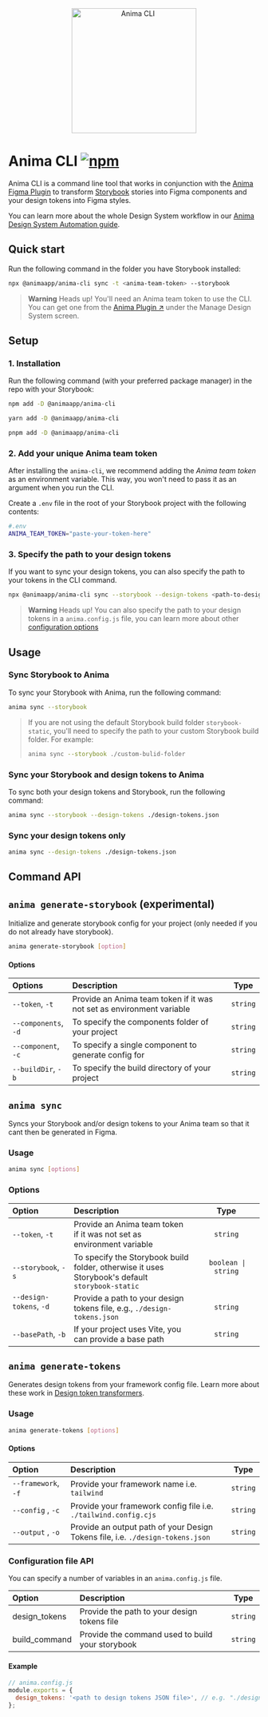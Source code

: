 <div align="center">
    <img src="https://user-images.githubusercontent.com/824169/215443601-be3cf79f-e5ae-4583-ba75-7964774b2ab3.svg" width="250" alt="Anima CLI" />
</div>

# Anima CLI [![npm](https://img.shields.io/npm/v/@animaapp/anima-cli?logo=npm)](https://www.npmjs.com/package/@animaapp/anima-cli)

Anima CLI is a command line tool that works in conjunction with the [Anima Figma Plugin](https://www.figma.com/community/plugin/857346721138427857) to transform [Storybook](https://storybook.js.org) stories into Figma components and your design tokens into Figma styles.

You can learn more about the whole Design System workflow in our [Anima Design System Automation guide](https://dsa.animaapp.com/).

## Quick start

Run the following command in the folder you have Storybook installed:

```sh
npx @animaapp/anima-cli sync -t <anima-team-token> --storybook
```

> **Warning** Heads up!
> You'll need an Anima team token to use the CLI. You can get one from the [Anima Plugin ↗️](https://www.figma.com/community/plugin/857346721138427857) under the Manage Design System screen.

## Setup

### 1. Installation

Run the following command (with your preferred package manager) in the repo with your Storybook:

```sh [npm]
npm add -D @animaapp/anima-cli
```

```sh [yarn]
yarn add -D @animaapp/anima-cli
```

```sh [pnpm]
pnpm add -D @animaapp/anima-cli
```

### 2. Add your unique Anima team token

After installing the `anima-cli`, we recommend adding the _Anima team token_ as an environment variable. This way, you won't need to pass it as an argument when you run the CLI.

Create a `.env` file in the root of your Storybook project with the following contents:

```sh
#.env
ANIMA_TEAM_TOKEN="paste-your-token-here"
```

### 3. Specify the path to your design tokens

If you want to sync your design tokens, you can also specify the path to your tokens in the CLI command.

```sh
npx @animaapp/anima-cli sync --storybook --design-tokens <path-to-design-tokens-JSON-file>
```

> **Warning** Heads up!
> You can also specify the path to your design tokens in a `anima.config.js` file, you can learn more about other [configuration options](#configuration-file-api)

## Usage

### Sync Storybook to Anima

To sync your Storybook with Anima, run the following command:

```sh
anima sync --storybook
```

>If you are not using the default Storybook build folder `storybook-static`, you'll need to specify the path to your custom Storybook build folder. For example:
>
>```sh
>anima sync --storybook ./custom-bulid-folder
>```

### Sync your Storybook and design tokens to Anima

To sync both your design tokens and Storybook, run the following command:

```sh
anima sync --storybook --design-tokens ./design-tokens.json
```

### Sync your design tokens only

```sh
anima sync --design-tokens ./design-tokens.json
```

## Command API

## `anima generate-storybook` (experimental)

Initialize and generate storybook config for your project (only needed if you do not already have storybook).

```sh
anima generate-storybook [option]
```

#### Options

| Options | Description | Type |
| :---------------- | :---------------------------------------------------------------------------------------------- | :------: |
| `--token`, `-t` | Provide an Anima team token if it was not set as environment variable | `string` |
| `--components`, `-d` | To specify the components folder of your project | `string` |
| `--component`, `-c` | To specify a single component to generate config for | `string` |
| `--buildDir`, `-b` | To specify the build directory of your project | `string` |

## `anima sync`

Syncs your Storybook and/or design tokens to your Anima team so that it cant then be generated in Figma.

### Usage

```sh
anima sync [options]
```

### Options

| Option                                                                                                | Description                                                                                     |                                                                        Type                                                                        |
| :----------------------------------------------------------------------------------------------------- | :---------------------------------------------------------------------------------------------- | :------------------------------------------------------------------------------------------------------------------------------------------------: |
| `--token`, `-t`                                                                                        | Provide an Anima team token if it was not set as environment variable                           |                                                                      `string`                                                                      |
| `--storybook`, `-s`                                                                                    | To specify the Storybook build folder, otherwise it uses Storybook's default `storybook-static` | &nbsp;`boolean \| string` &nbsp;&nbsp;&nbsp;&nbsp;&nbsp;&nbsp;&nbsp;&nbsp;&nbsp;&nbsp;&nbsp;&nbsp;&nbsp;&nbsp;&nbsp;&nbsp;&nbsp;&nbsp;&nbsp;&nbsp; |
| `--design-tokens`, `-d` &nbsp;&nbsp;&nbsp;&nbsp;&nbsp;&nbsp;&nbsp;&nbsp;&nbsp;&nbsp;&nbsp;&nbsp;&nbsp; | Provide a path to your design tokens file, e.g., `./design-tokens.json`                         |                                                                      `string`                                                                      |
| `--basePath`, `-b`                                                                                     | If your project uses Vite, you can provide a base path                                          |                                                                      `string`                                                                      |

## `anima generate-tokens`

Generates design tokens from your framework config file. Learn more about these work in [Design token transformers](/guide/manage-design-tokens/token-transformers).

### Usage

```sh
anima generate-tokens [options]
```

#### Options

| Option                                                   | Description                                                                    |   Type   |
| :------------------------------------------------------- | :----------------------------------------------------------------------------- | :------: |
| `--framework`, `-f` &nbsp;&nbsp;&nbsp;&nbsp;&nbsp;&nbsp; | Provide your framework name i.e. `tailwind`                                    | `string` |
| `--config` , `-c`                                        | Provide your framework config file i.e. `./tailwind.config.cjs`                | `string` |
| `--output` , `-o`                                        | Provide an output path of your Design Tokens file, i.e. `./design-tokens.json` | `string` |

### Configuration file API

You can specify a number of variables in an `anima.config.js` file.

| Option        | Description                                      |   Type   |
| :------------ | :----------------------------------------------- | :------: |
| design_tokens | Provide the path to your design tokens file      | `string` |
| build_command | Provide the command used to build your storybook | `string` |

#### Example

```js
// anima.config.js
module.exports = {
  design_tokens: '<path to design tokens JSON file>', // e.g. "./design-tokens.json"
};
```
